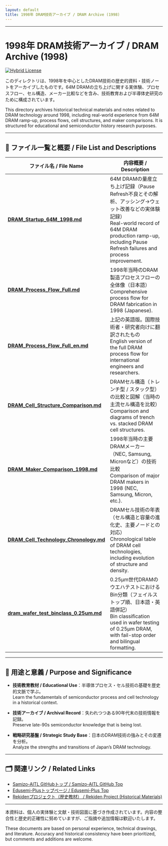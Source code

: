 ```yaml
---
layout: default
title: 1998年 DRAM技術アーカイブ / DRAM Archive (1998)
---
```


---

# 1998年 DRAM技術アーカイブ / DRAM Archive (1998)

[![Hybrid License](https://img.shields.io/badge/license-Hybrid-blueviolet)](https://samizo-aitl.github.io/Edusemi-Plus/archive/#-ライセンス--license)

このディレクトリは、1998年を中心としたDRAM技術の歴史的資料・技術ノートをアーカイブしたものです。64M DRAMの立ち上げに関する実体験、プロセスフロー、セル構造、メーカー比較などを含み、技術教育および半導体史研究のために構成されています。

This directory archives historical technical materials and notes related to DRAM technology around 1998, including real-world experience from 64M DRAM ramp-up, process flows, cell structures, and maker comparisons. It is structured for educational and semiconductor history research purposes.

---

## 📂 ファイル一覧と概要 / File List and Descriptions

| ファイル名 / File Name | 内容概要 / Description |
|------------------------|-------------------------|
| [**DRAM_Startup_64M_1998.md**](./DRAM_Startup_64M_1998.md) | 64M DRAMの量産立ち上げ記録（Pause Refresh不良とその解析、アッシング→ウェット改善などの実体験記録）<br>Real-world record of 64M DRAM production ramp-up, including Pause Refresh failures and process improvement. |
| [**DRAM_Process_Flow_Full.md**](./DRAM_Process_Flow_Full.md) | 1998年当時のDRAM製造プロセスフローの全体像（日本語）<br>Comprehensive process flow for DRAM fabrication in 1998 (Japanese). |
| [**DRAM_Process_Flow_Full_en.md**](./DRAM_Process_Flow_Full_en.md) | 上記の英語版。国際技術者・研究者向けに翻訳されたもの<br>English version of the full DRAM process flow for international engineers and researchers. |
| [**DRAM_Cell_Structure_Comparison.md**](./DRAM_Cell_Structure_Comparison.md) | DRAMセル構造（トレンチ型 / スタック型）の比較と図解（当時の主流セル構造を比較）<br>Comparison and diagrams of trench vs. stacked DRAM cell structures. |
| [**DRAM_Maker_Comparison_1998.md**](./DRAM_Maker_Comparison_1998.md) | 1998年当時の主要DRAMメーカー（NEC, Samsung, Micronなど）の技術比較<br>Comparison of major DRAM makers in 1998 (NEC, Samsung, Micron, etc.). |
| [**DRAM_Cell_Technology_Chronology.md**](./DRAM_Cell_Technology_Chronology.md) | DRAMセル技術の年表（セル構造と容量の進化史、主要ノードとの対応）<br>Chronological table of DRAM cell technologies, including evolution of structure and density. |
| [**dram_wafer_test_binclass_0.25um.md**](./dram_wafer_test_binclass_0.25um.md) | 0.25μm世代DRAMのウエハテストにおけるBin分類（フェイルストップ順、日本語・英語併記）<br>Bin classification used in wafer testing of 0.25µm DRAM, with fail-stop order and bilingual formatting. |

---

## 🧩 用途と意義 / Purpose and Significance

- **技術教育教材 / Educational Use**：半導体プロセス・セル技術の基礎を歴史的文脈で学ぶ。  
  Learn the fundamentals of semiconductor process and cell technology in a historical context.

- **技術アーカイブ / Archival Record**：失われつつある90年代末の技術情報を記録。  
  Preserve late-90s semiconductor knowledge that is being lost.

- **戦略研究基盤 / Strategic Study Base**：日本のDRAM技術の強みとその変遷を分析。  
  Analyze the strengths and transitions of Japan’s DRAM technology.

---

## 🗂 関連リンク / Related Links

- [Samizo-AITL GitHubトップ / Samizo-AITL GitHub Top](https://github.com/Samizo-AITL)
- [Edusemi-Plusトップページ / Edusemi-Plus Top](https://github.com/Samizo-AITL/Edusemi-Plus)
- [Rekidenプロジェクト（歴史教材） / Rekiden Project (Historical Materials)](https://github.com/Samizo-AITL/Rekiden)

---

本資料は、個人の実体験と文献・技術図面に基づき作成されています。内容の整合性と歴史的正確性に努めていますが、ご指摘や追加情報は歓迎いたします。

These documents are based on personal experience, technical drawings, and literature. Accuracy and historical consistency have been prioritized, but comments and additions are welcome.
